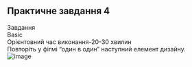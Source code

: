 Практичне завдання 4
---
Завдання  
Basic  
Орієнтовний час виконання-20-30 хвилин  
Повторіть у фігмі “один в один” наступний елемент дизайну.  
![image](https://github.com/user-attachments/assets/3c992424-6bc4-4775-9934-825061c538ed)
